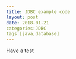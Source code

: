 ```yaml
---
title: JDBC example code
layout: post
date: 2018-01-21
categories:JDBC
tags:[java,database]
---
```


Have a test